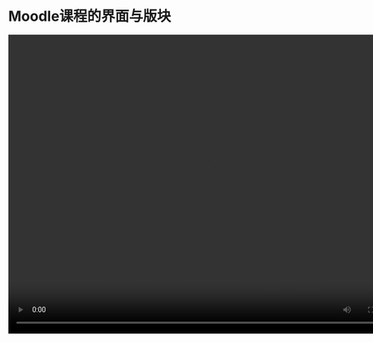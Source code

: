 # Moodle课程的界面与版块

<video src="https://www.woteach.cn/pluginfile.php/936/mod_resource/content/1/3.2%20%E7%95%8C%E9%9D%A2%E4%B8%8E%E7%89%88%E5%9D%97.mp4" width="800px" height="600px" controls="controls"></video>